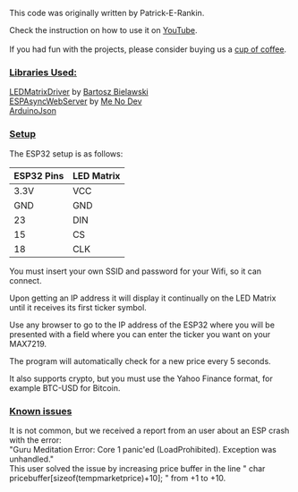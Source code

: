 This code was originally written by Patrick-E-Rankin. 

Check the instruction on how to use it on [YouTube](https://www.youtube.com/watch?v=CYbc3wALT1w "YouTube").
<br>
<br>
If you had fun with the projects, please consider buying us a [cup of coffee](https://www.buymeacoffee.com/bloxylabs "cupofcoffee").

<h3><u>Libraries Used:</u></h3>
    <p><a href="https://github.com/bartoszbielawski/LEDMatrixDriver" target="_blank">LEDMatrixDriver</a>
      by <a href="https://github.com/bartoszbielawski" target="_blank">Bartosz
        Bielawski</a><br>
      <a href="https://github.com/me-no-dev/ESPAsyncWebServer" target="_blank">ESPAsyncWebServer</a>
      by <a href="https://github.com/me-no-dev" target="_blank">Me No Dev</a><br>
  <a href="https://github.com/bblanchon/ArduinoJson">ArduinoJson</a></p>
    <h3><u>Setup</u></h3>
    <p>The ESP32 setup is as follows:</p>

   <table>
<thead>
  <tr>
    <th>ESP32 Pins</th>
    <th>LED Matrix</th>
  </tr>
</thead>
<tbody>
  <tr>
    <td>3.3V</td>
    <td>VCC</td>
  </tr>
  <tr>
    <td>GND</td>
    <td>GND</td>
  </tr>
  <tr>
    <td>23</td>
    <td>DIN</td>
  </tr>
  <tr>
    <td>15</td>
    <td>CS</td>
  </tr>
  <tr>
    <td>18</td>
    <td>CLK</td>
  </tr>
</tbody>
</table>

<p>You must insert your own SSID and password for your Wifi, so it can
      connect. </p>
    <p>Upon getting an IP address it will display it continually on the LED
      Matrix until it receives its first ticker symbol.</p>
    <p>Use any browser to go to the IP address of the ESP32 where you will be presented with a
      field where you can enter the ticker you want on your MAX7219. </p>
    <p>The program will automatically check for a new price every 5 seconds.</p>
    <p>It also supports crypto, but you must use the Yahoo Finance format, for
      example BTC-USD for Bitcoin.</p>

<h3><u>Known issues</u></h3>
It is not common, but we received a report from an user about an ESP crash with the error:<br>
"Guru Meditation Error: Core  1 panic'ed (LoadProhibited). Exception was unhandled." <br>
This user solved the issue by increasing price buffer in the line " char pricebuffer[sizeof(tempmarketprice)+10]; " from +1 to +10.
